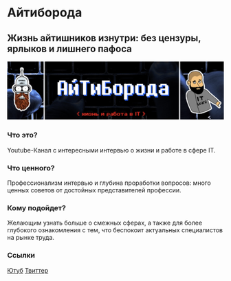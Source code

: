 # Айтиборода
## Жизнь айтишников изнутри: без цензуры, ярлыков и лишнего пафоса
![image](itboroda.png)

### Что это?
Youtube-Канал с интересными интервью о жизни и работе в сфере IT.

### Что ценного?
Профессионализм интервью и глубина проработки вопросов: много ценных советов от достойных представителей профессии.

### Кому подойдет?
Желающим узнать больше о смежных сферах, а также для более глубокого ознакомления с тем, что беспокоит актуальных специалистов на рынке труда.

### Ссылки
[Ютуб](https://www.youtube.com/@itbeard)
[Твиттер](https://twitter.com/iamitbeard)